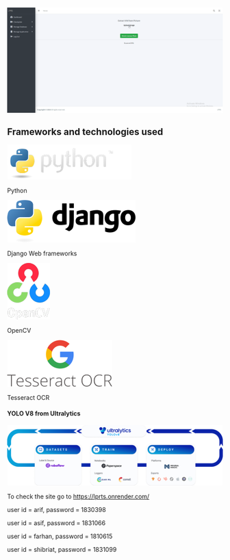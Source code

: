 ![Demo](README_MD/brave_AdPuw7W7F2.gif)

## Frameworks and technologies used

![Python](README_MD/python.png)

Python

![Django](README_MD/django.png)

Django Web frameworks

![Open CV](README_MD/opencv.webp)

OpenCV

![Tesseract OCR](README_MD/tesseract_ocr.png)

Tesseract OCR

#### YOLO V8 from Ultralytics 
![YOLOv8 from Ultralytics](README_MD/yolov8.png)



To check the site go to https://lprts.onrender.com/

user id = arif, password = 1830398


user id = asif, password = 1831066


user id = farhan, password = 1810615


user id = shibriat, password = 1831099


